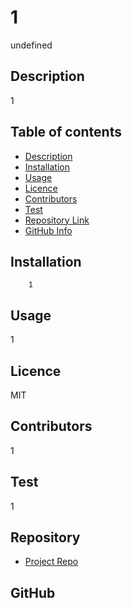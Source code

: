 
# **1**
undefined
## Description 
1
## Table of contents
- [Description](#Description)
- [Installation](#Installation)
- [Usage](#Usage)
- [Licence](#Licence)
- [Contributors](#Contributors)
- [Test](#Test)
- [Repository Link](#Repository)
- [GitHub Info](#GitHub) 
## Installation
        1
## Usage
1
## Licence
MIT
## Contributors
1
## Test
1
## Repository
- [Project Repo](undefined)
## GitHub
